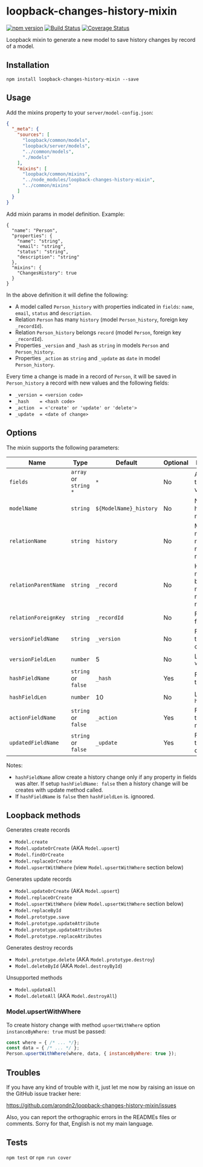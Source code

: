 loopback-changes-history-mixin
===============

[![npm version](https://badge.fury.io/js/loopback-changes-history-mixin.svg)](https://badge.fury.io/js/loopback-changes-history-mixin) [![Build Status](https://travis-ci.org/arondn2/loopback-changes-history-mixin.svg?branch=master)](https://travis-ci.org/arondn2/loopback-changes-history-mixin)
[![Coverage Status](https://coveralls.io/repos/github/arondn2/loopback-changes-history-mixin/badge.svg?branch=master)](https://coveralls.io/github/arondn2/loopback-changes-history-mixin?branch=master)

Loopback mixin to generate a new model to save history changes by record of a model.

## Installation

`npm install loopback-changes-history-mixin --save`

## Usage

Add the mixins property to your `server/model-config.json`:

```json
{
  "_meta": {
    "sources": [
      "loopback/common/models",
      "loopback/server/models",
      "../common/models",
      "./models"
    ],
    "mixins": [
      "loopback/common/mixins",
      "../node_modules/loopback-changes-history-mixin",
      "../common/mixins"
    ]
  }
}
```

Add mixin params in model definition. Example:
```
{
  "name": "Person",
  "properties": {
    "name": "string",
    "email": "string",
    "status": "string",
    "description": "string"
  },
  "mixins": {
    "ChangesHistory": true
  }
}
```

In the above definition it will define the following:
- A model called `Person_history` with properties indicated in `fields`: `name`, `email`, `status` and `description`.
- Relation `Person` has many `history` (model `Person_history`, foreign key `_recordId`).
- Relation `Person_history` belongs `record` (model `Person`, foreign key `_recordId`).
- Properties `_version` and `_hash` as `string` in models `Person` and `Person_history`.
- Properties `_action` as `string` and `_update` as `date` in model `Person_history`.

Every time a change is made in a record of `Person`, it will be saved in `Person_history` a record with new values
and the following fields:
- `_version = <version code>`
- `_hash    = <hash code>`
- `_action  = <'create' or 'update' or 'delete'>`
- `_update  = <date of change>`

## Options

The mixin supports the following parameters:

 Name                 | Type                    | Default                | Optional | Description
----------------------|-------------------------|------------------------|----------|------------
 `fields`             | `array` or `string` `*` | `*`                    | No       | Array with the fields to version
 `modelName`          | `string`                | `${ModelName}_history` | No       | Name to history model
 `relationName`       | `string`                | `history`              | No       | Model has many history model relation name
 `relationParentName` | `string`                | `_record`              | No       | History model belongs to model relation name
 `relationForeignKey` | `string`                | `_recordId`            | No       | Foreign key for relations
 `versionFieldName`   | `string`                | `_version`             | No       | Field name to version code
 `versionFieldLen`    | `number`                | 5                      | No       | Length to `versionField`
 `hashFieldName`      | `string` or `false`     | `_hash`                | Yes      | Field name to hash code
 `hashFieldLen`       | `number`                | 10                     | No       | Length to `hashField`
 `actionFieldName`    | `string` or `false`     | `_action`              | Yes      | Field name to action name
 `updatedFieldName`   | `string` or `false`     | `_update`              | Yes      | Field name to update date

Notes:
- `hashFieldName` allow create a history change only if any property in fields was alter. If setup `hashFieldName: false` then a history change will be creates with update method called.
- If `hashFieldName` is `false` then `hashFieldLen` is. ignoored.

## Loopback methods

Generates create records
  - `Model.create`
  - `Model.updateOrCreate` (AKA `Model.upsert`)
  - `Model.findOrCreate`
  - `Model.replaceOrCreate`
  - `Model.upsertWithWhere` (view `Model.upsertWithWhere` section below)

Generates update records
  - `Model.updateOrCreate` (AKA `Model.upsert`)
  - `Model.replaceOrCreate`
  - `Model.upsertWithWhere` (view `Model.upsertWithWhere` section below)
  - `Model.replaceById`
  - `Model.prototype.save`
  - `Model.prototype.updateAttribute`
  - `Model.prototype.updateAttributes`
  - `Model.prototype.replaceAtributes`

Generates destroy records
  - `Model.prototype.delete` (AKA `Model.prototype.destroy`)
  - `Model.deleteById` (AKA `Model.destroyById`)

Unsupported methods
  - `Model.updateAll`
  - `Model.deleteAll` (AKA `Model.destroyAll`)

### Model.upsertWithWhere
To create history change with method `upsertWithWhere` option `instanceByWhere: true` must be passed:
```js
const where = { /* ... */};
const data = { /* ... */ };
Person.upsertWithWhere(where, data, { instanceByWhere: true });
```

## Troubles

If you have any kind of trouble with it, just let me now by raising an issue on the GitHub issue tracker here:

https://github.com/arondn2/loopback-changes-history-mixin/issues

Also, you can report the orthographic errors in the READMEs files or comments. Sorry for that, English is not my main language.

## Tests

`npm test` or `npm run cover`
